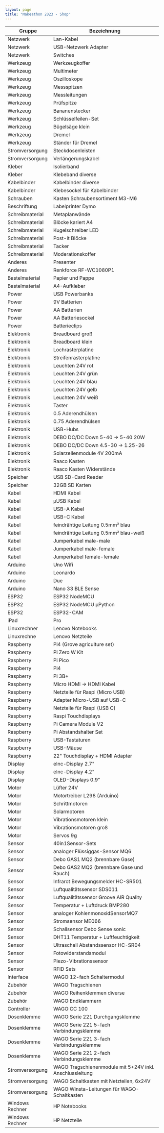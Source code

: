 ```yaml
---
layout: page
title: "Makeathon 2023 - Shop"
---
```


| Gruppe | Bezeichnung |
| - | - |
| Netzwerk | Lan-Kabel |
| Netzwerk | USB-Netzwerk Adapter |
| Netzwerk | Switches |
| Werkzeug | Werkzeugkoffer |
| Werkzeug | Multimeter |
| Werkzeug | Oszilloskope |
| Werkzeug | Messspitzen |
| Werkzeug | Messleitungen |
| Werkzeug | Prüfspitze |
| Werkzeug | Bananenstecker |
| Werkzeug | Schlüsselfeilen-Set |
| Werkzeug | Bügelsäge klein |
| Werkzeug | Dremel |
| Werkzeug | Ständer für Dremel |
| Stromversorgung | Steckdosenleisten |
| Stromversorgung | Verlängerungskabel |
| Kleber  | Isolierband |
| Kleber  | Klebeband diverse |
| Kabelbinder | Kabelbinder diverse |
| Kabelbinder | Klebesockel für Kabelbinder |
| Schrauben  | Kasten Schraubensortiment M3-M6 |
| Beschriftung  | Labelprinter Dymo |
| Schreibmaterial | Metaplanwände |
| Schreibmaterial | Blöcke kariert A4 |
| Schreibmaterial | Kugelschreiber LED |
| Schreibmaterial | Post-It Blöcke |
| Schreibmaterial | Tacker |
| Schreibmaterial | Moderationskoffer |
| Anderes | Presenter |
| Anderes | Renkforce RF-WC1080P1 |
| Bastelmaterial | Papier und Pappe |
| Bastelmaterial | A4-Aufkleber |
| Power | USB Powerbanks |
| Power | 9V Batterien |
| Power | AA Batterien |
| Power | AA Batteriesockel |
| Power | Batterieclips |
| Elektronik | Breadboard groß |
| Elektronik | Breadboard klein |
| Elektronik | Lochrasterplatine |
| Elektronik | Streifenrasterplatine |
| Elektronik | Leuchten 24V rot |
| Elektronik | Leuchten 24V grün |
| Elektronik | Leuchten 24V blau |
| Elektronik | Leuchten 24V gelb |
| Elektronik | Leuchten 24V weiß |
| Elektronik | Taster |
| Elektronik | 0.5 Aderendhülsen |
| Elektronik | 0.75 Aderendhülsen |
| Elektronik | USB-Hubs |
| Elektronik | DEBO DC/DC Down 5-40 -> 5-40 20W |
| Elektronik | DEBO DC/DC Down 4.5-30 -> 1.25-26 |
| Elektronik | Solarzellenmodule 4V 200mA |
| Elektronik | Raaco Kasten |
| Elektronik | Raaco Kasten Widerstände |
| Speicher  | USB SD-Card Reader |
| Speicher  | 32GB SD Karten |
| Kabel | HDMI Kabel |
| Kabel | µUSB Kabel |
| Kabel | USB-A Kabel |
| Kabel | USB-C Kabel |
| Kabel | feindrähtige Leitung 0.5mm² blau |
| Kabel | feindrähtige Leitung 0.5mm² blau-weiß |
| Kabel | Jumperkabel male-male |
| Kabel | Jumperkabel male-female |
| Kabel | Jumperkabel female-female |
| Arduino | Uno Wifi |
| Arduino | Leonardo |
| Arduino | Due |
| Arduino | Nano 33 BLE Sense |
| ESP32 | ESP32 NodeMCU |
| ESP32 | ESP32 NodeMCU µPython |
| ESP32 | ESP32-CAM |
| iPad | Pro |
| Linuxrechner | Lenovo Notebooks |
| Linuxrechne | Lenovo Netzteile |
| Raspberry | Pi4 (Grove agriculture set) |
| Raspberry | Pi Zero W Kit |
| Raspberry | Pi Pico |
| Raspberry | Pi4 |
| Raspberry | Pi 3B+ |
| Raspberry | Micro HDMI -> HDMI Kabel |
| Raspberry | Netzteile für Raspi (Micro USB) |
| Raspberry | Adapter Micro-USB auf USB-C |
| Raspberry | Netzteile für Raspi (USB C) |
| Raspberry | Raspi Touchdisplays |
| Raspberry | Pi Camera Module V2 |
| Raspberry | Pi Abstandshalter Set |
| Raspberry | USB-Tastaturen |
| Raspberry | USB-Mäuse |
| Raspberry | 22" Touchdisplay + HDMI Adapter |
| Display | eInc-Display 2.7" |
| Display | eInc-Display 4.2" |
| Display | OLED-Displays 0.9" |
| Motor | Lüfter 24V |
| Motor | Motortreiber L298 (Arduino) |
| Motor | Schrittmotoren |
| Motor | Solarmotoren |
| Motor | Vibrationsmotoren klein |
| Motor | Vibrationsmotoren groß |
| Motor | Servos 9g |
| Sensor | 40in1Sensor-Sets |
| Sensor | analoger Flüssiggas-Sensor MQ6 |
| Sensor | Debo GAS1 MQ2 (brennbare Gase) |
| Sensor | Debo GAS2 MQ2 (brennbare Gase und Rauch) |
| Sensor | Infrarot Bewegungsmelder HC-SR501 |
| Sensor | Luftqualitätssensor SDS011 |
| Sensor | Luftqualitätssensor Groove AIR Quality |
| Sensor | Temperatur + Luftdruck BMP280 |
| Sensor | analoger KohlenmonoxidSensorMQ7 |
| Sensor | Stromsensor ME066 |
| Sensor | Schallsensor Debo Sense sonic |
| Sensor | DHT11 Temperatur + Luftfeuchtigkeit |
| Sensor | Ultraschall Abstandssensor HC-SR04 |
| Sensor | Fotowiderstandsmodul |
| Sensor | Piezo-Vibrationssensor |
| Sensor | RFID Sets |
| Interface | WAGO 12-fach Schaltermodul |
| Zubehör | WAGO Tragschienen |
| Zubehör | WAGO Reihenklemmen diverse |
| Zubehör | WAGO Endklammern|
| Controller | WAGO CC 100 |
| Dosenklemme | WAGO Serie 221 Durchgangsklemme |
| Dosenklemme | WAGO Serie 221 5-fach Verbindungsklemme |
| Dosenklemme | WAGO Serie 221 3-fach Verbindungsklemme |
| Dosenklemme | WAGO Serie 221 2-fach Verbindungsklemme |
| Stromversorgung | WAGO Tragschienenmodule mit 5+24V inkl. Anschlussleitung |
| Stromversorgung | WAGO Schaltkasten mit Netzteilen, 6x24V |
| Stromversorgung | WAGO Winsta-Leitungen für WAGO-Schaltkasten |
| Windows Rechner | HP Notebooks |
| Windows Rechner | HP Netzteile |
